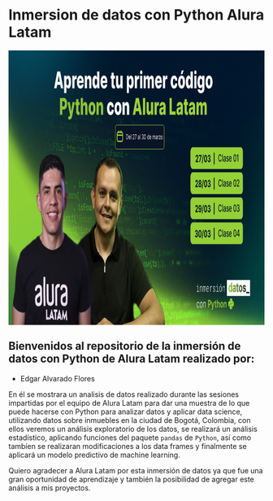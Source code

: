 # Inmersion de datos con Python Alura Latam


<img src="Images/wallpaper_imersao dev_JAN_1920x1080_V2Prancheta 1.jpg" align="center" height="540" width="1080">

## Bienvenidos al repositorio de la inmersión de datos con Python de Alura Latam realizado por:
- Edgar Alvarado Flores

En él se mostrara un analisis de datos realizado durante las sesiones impartidas por el equipo de Alura Latam para dar una muestra de lo que puede hacerse con Python para analizar datos y aplicar data science, utilizando datos sobre inmuebles en la ciudad de Bogotá, Colombia, con ellos veremos un análisis exploratorio de los datos, se realizará un análisis estadístico, aplicando funciones del paquete `pandas` de `Python`, así como tambíen se realizaran modificaciones a los data frames y finalmente se aplicará un modelo predictivo de machine learning.

Quiero agradecer a Alura Latam por esta inmersión de datos ya que fue una gran oportunidad de aprendizaje y también la posibilidad de agregar este análisis a mis proyectos.
